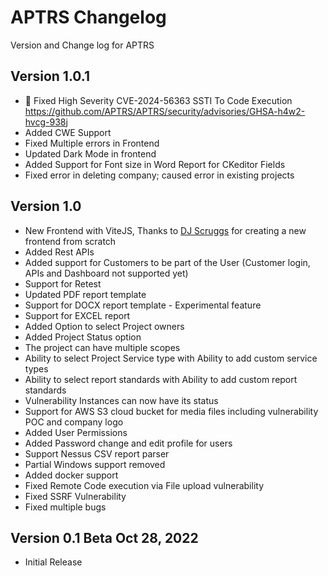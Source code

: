 # APTRS Changelog
Version and Change log for APTRS

## Version 1.0.1
- 🚨 Fixed High Severity CVE-2024-56363 SSTI To Code Execution https://github.com/APTRS/APTRS/security/advisories/GHSA-h4w2-hvcg-938j
- Added CWE Support 
- Fixed Multiple errors in Frontend
- Updated Dark Mode in frontend
- Added Support for Font size in Word Report for CKeditor Fields
- Fixed error in deleting company; caused error in existing projects


## Version 1.0
- New Frontend with ViteJS, Thanks to [DJ Scruggs](https://github.com/djscruggs?) for creating a new frontend from scratch
- Added Rest APIs
- Added support for Customers to be part of the User (Customer login, APIs and Dashboard not supported yet)
- Support for Retest
- Updated PDF report template
- Support for DOCX report template - Experimental feature
- Support for EXCEL report
- Added Option to select Project owners
- Added Project Status option
- The project can have multiple scopes
- Ability to select Project Service type with Ability to add custom service types
- Ability to select report standards with Ability to add custom report standards
- Vulnerability Instances can now have its status
- Support for AWS S3 cloud bucket for media files including vulnerability POC and company logo
- Added User Permissions
- Added Password change and edit profile for users
- Support Nessus CSV report parser
- Partial Windows support removed
- Added docker support
- Fixed Remote Code execution via File upload vulnerability
- Fixed SSRF Vulnerability
- Fixed multiple bugs


## Version 0.1 Beta  Oct 28, 2022
- Initial Release 
